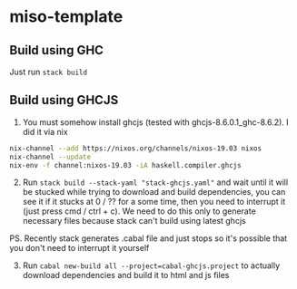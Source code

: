 # miso-template

## Build using GHC

Just run `stack build`
## Build using GHCJS

1. You must somehow install ghcjs (tested with ghcjs-8.6.0.1_ghc-8.6.2). I did it via nix

```bash
nix-channel --add https://nixos.org/channels/nixos-19.03 nixos
nix-channel --update
nix-env -f channel:nixos-19.03 -iA haskell.compiler.ghcjs
```

2. Run `stack build --stack-yaml "stack-ghcjs.yaml"` and wait until it will be stucked while trying to download and build dependencies, you can see it if it stucks at 0 / ?? for a some time, then you need to interrupt it (just press cmd / ctrl + c). We need to do this only to generate necessary files because stack can't build using latest ghcjs

PS.
Recently stack generates .cabal file and just stops so it's possible that you don't need to interrupt it yourself

3. Run `cabal new-build all --project=cabal-ghcjs.project` to actually download dependencies and build it to html and js files
